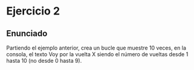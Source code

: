 # Ejercicio 2

## Enunciado

Partiendo el ejemplo anterior, crea un bucle que muestre 10 veces, en la consola, el texto Voy por la vuelta X siendo el número de vueltas desde 1 hasta 10 (no desde 0 hasta 9).
